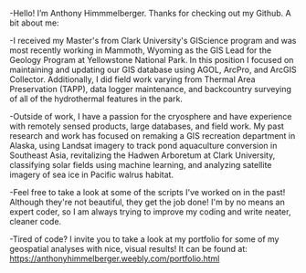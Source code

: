 -Hello! I’m Anthony Himmmelberger. Thanks for checking out my Github. A bit about me:

-I received my Master's from Clark University's GIScience program and was most recently working in Mammoth, Wyoming as 
the GIS Lead for the Geology Program at Yellowstone National Park. In this position I focused on maintaining and updating 
our GIS database using AGOL, ArcPro, and ArcGIS Collector. Additionally, I did field work varying from Thermal Area Preservation 
(TAPP), data logger maintenance, and backcountry surveying of all of the hydrothermal features in the park. 

-Outside of work, I have a passion for the cryosphere and have experience with remotely sensed products, large databases, and field work.
My past research and work has focused on remaking a GIS recreation department in Alaska, using Landsat imagery to track pond aquaculture 
conversion in Southeast Asia, revitalizing the Hadwen Arboretum at Clark University, classifying solar fields using machine learning, and 
analyzing satellite imagery of sea ice in Pacific walrus habitat.

-Feel free to take a look at some of the scripts I've worked on in the past! Although they're not beautiful, they get the job done! I'm by 
no means an expert coder, so I am always trying to improve my coding and write neater, cleaner code. 

-Tired of code? I invite you to take a look at my portfolio for some of my geospatial analyses with nice, visual results! It can be found at:
https://anthonyhimmelberger.weebly.com/portfolio.html
